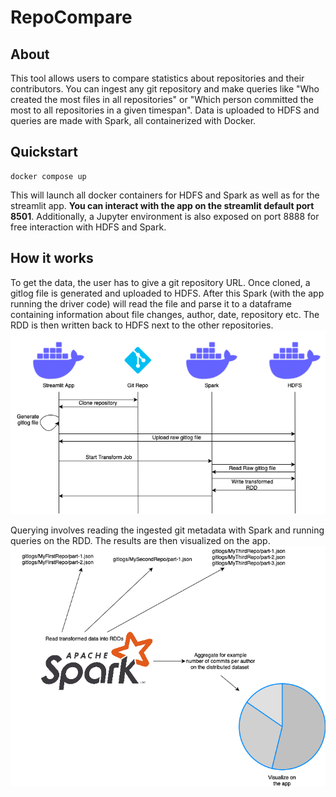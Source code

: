 # RepoCompare

## About
This tool allows users to compare statistics about repositories
and their contributors. You can ingest any git repository and make 
queries like "Who created the most files in all repositories"
or "Which person committed the most to all repositories in a given timespan".
Data is uploaded to HDFS and queries are made with Spark, all containerized with Docker.

## Quickstart

```
docker compose up
```
This will launch all docker containers for HDFS and Spark as well as for the streamlit app.
**You can interact with the app on the streamlit default port 8501**.
Additionally, a Jupyter environment is also exposed on port 8888 for 
free interaction with HDFS and Spark.

## How it works

To get the data, the user has to give a git repository URL.
Once cloned, a gitlog file is generated and uploaded to HDFS.
After this Spark (with the app running the driver code) will read
the file and parse it to a dataframe containing information
about file changes, author, date, repository etc.
The RDD is then written back to HDFS next to the other repositories.
![asd](ingest-diag.drawio.png)



Querying involves reading the ingested git metadata with Spark
and running queries on the RDD.  The results are then visualized on the app.
![asd](query-diag.drawio.png)




